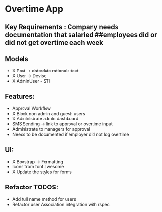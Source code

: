 # Overtime App

## Key Requirements : Company needs documentation that salaried ##employees did or did not get overtime each week

## Models

*  X Post -> date:date rationale:text
*  X User -> Devise
*  X AdminUser - STI


## Features:
* Approval Workflow
* X Block non admin and guest: users
* X Administrate admin dashboard
* SMS Sending -> link to approval or overtime input
* Administrate to managers for approval
* Needs to be documented if employer did not log overtime

## UI:
*  X Boostrap -> Formatting
*  Icons from font awesome
*  X Update the styles for forms


## Refactor TODOS:
* Add full name method for users
* Refactor user Association integration with rspec
